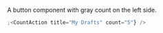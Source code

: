 A button component with gray count on the left side.

```js
;<CountAction title="My Drafts" count="5"} />
```
